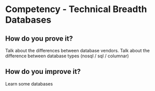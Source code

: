 # Competency - Technical Breadth Databases

## How do you prove it?

Talk about the differences between database vendors.
Talk about the difference between database types (nosql / sql / columnar)

## How do you improve it?

Learn some databases

